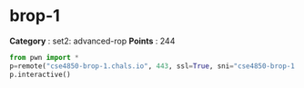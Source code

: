 # brop-1

**Category** : set2: advanced-rop
**Points** : 244

```python
from pwn import * 
p=remote("cse4850-brop-1.chals.io", 443, ssl=True, sni="cse4850-brop-1.chals.io")
p.interactive()
```



